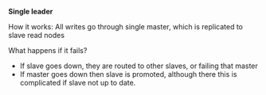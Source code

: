 **Single leader**

How it works: All writes go through single master, which is replicated to slave read nodes

What happens if it fails?
* If slave goes down, they are routed to other slaves, or failing that master
* If master goes down then slave is promoted, although there this is complicated if slave not up to date.